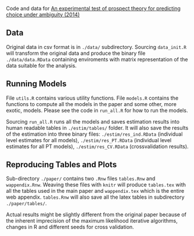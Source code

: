 
Code and data for [An experimental test of prospect theory for predicting choice under ambiguity (2014)](http://link.springer.com/article/10.1007/s11166-014-9185-0)

## Data

Original data in csv format is in `./data/` subdirectory. Sourcing `data_init.R`
will transform the original data and produce the binary file `./data/data.RData`
containing enviroments with matrix representation of the data suitable for the
analysis.


## Running Models

File `utils.R` contains various utility functions. File `models.R` contains the
functions to compute all the models in the paper and some other, more exotic,
models. Please see the code in `run_all.R` for how to run the models.

Sourcing `run_all.R` runs all the models and saves estimation results into human
readable tables in `./estim/tables/` folder. It will also save the results of
the estimation into three binary files: `./estim/res_ind.RData` (individual
level estimates for all models), `./estim/res_PT.RData` (individual level
estimates for all PT models), `./estim/res_CV.RData` (crossvalidation results).

## Reproducing Tables and Plots

Sub-directory `./paper/` contains two `.Rnw` files `tables.Rnw` and
`wappendix.Rnw`. Weaving these files with `knitr` will produce `tables.tex` with
all the tables used in the main paper and `wappendix.tex` which is the entire
web appendix. `tables.Rnw` will also save all the latex tables in subdirectory
`./paper/tables/`.

Actual results might be slightly different from the original paper because of
the inherent imprecision of the maximum likelihood iterative algorithms, changes
in R and different seeds for cross validation.
